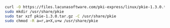 ﻿```sh
curl -O https://files.lacunasoftware.com/pki-express/linux/pkie-1.3.0.tar.gz
sudo mkdir /usr/share/pkie
sudo tar xzf pkie-1.3.0.tar.gz -C /usr/share/pkie
sudo chmod -R a=r,a+X,u+w /usr/share/pkie
```
